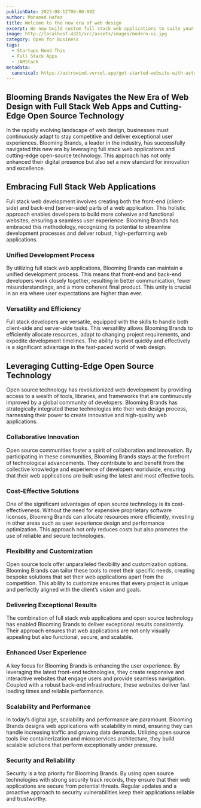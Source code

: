 ```yaml
---
publishDate: 2023-08-12T00:00:00Z
author: Mohamed Hafez
title: Welcome to the new era of web design
excerpt: We now build custom full stack web applications to suite your exact business needs. Utilizinig the power of Rest API's, CRUD and SQL backing.
image: http://localhost:4321/src/assets/images/modern-ui.jpg
category: Open for Business
tags:
  - Startups Need This
  - Full Stack Apps
  - JAMStack
metadata:
  canonical: https://astrowind.vercel.app/get-started-website-with-astro-tailwind-css
---
```


## Blooming Brands Navigates the New Era of Web Design with Full Stack Web Apps and Cutting-Edge Open Source Technology

In the rapidly evolving landscape of web design, businesses must continuously adapt to stay competitive and deliver exceptional user experiences. Blooming Brands, a leader in the industry, has successfully navigated this new era by leveraging full stack web applications and cutting-edge open-source technology. This approach has not only enhanced their digital presence but also set a new standard for innovation and excellence.

## Embracing Full Stack Web Applications

Full stack web development involves creating both the front-end (client-side) and back-end (server-side) parts of a web application. This holistic approach enables developers to build more cohesive and functional websites, ensuring a seamless user experience. Blooming Brands has embraced this methodology, recognizing its potential to streamline development processes and deliver robust, high-performing web applications.

### Unified Development Process

By utilizing full stack web applications, Blooming Brands can maintain a unified development process. This means that front-end and back-end developers work closely together, resulting in better communication, fewer misunderstandings, and a more coherent final product. This unity is crucial in an era where user expectations are higher than ever.

### Versatility and Efficiency

Full stack developers are versatile, equipped with the skills to handle both client-side and server-side tasks. This versatility allows Blooming Brands to efficiently allocate resources, adapt to changing project requirements, and expedite development timelines. The ability to pivot quickly and effectively is a significant advantage in the fast-paced world of web design.

## Leveraging Cutting-Edge Open Source Technology

Open source technology has revolutionized web development by providing access to a wealth of tools, libraries, and frameworks that are continuously improved by a global community of developers. Blooming Brands has strategically integrated these technologies into their web design process, harnessing their power to create innovative and high-quality web applications.

### Collaborative Innovation

Open source communities foster a spirit of collaboration and innovation. By participating in these communities, Blooming Brands stays at the forefront of technological advancements. They contribute to and benefit from the collective knowledge and experience of developers worldwide, ensuring that their web applications are built using the latest and most effective tools.

### Cost-Effective Solutions

One of the significant advantages of open source technology is its cost-effectiveness. Without the need for expensive proprietary software licenses, Blooming Brands can allocate resources more efficiently, investing in other areas such as user experience design and performance optimization. This approach not only reduces costs but also promotes the use of reliable and secure technologies.

### Flexibility and Customization

Open source tools offer unparalleled flexibility and customization options. Blooming Brands can tailor these tools to meet their specific needs, creating bespoke solutions that set their web applications apart from the competition. This ability to customize ensures that every project is unique and perfectly aligned with the client’s vision and goals.

### Delivering Exceptional Results

The combination of full stack web applications and open source technology has enabled Blooming Brands to deliver exceptional results consistently. Their approach ensures that web applications are not only visually appealing but also functional, secure, and scalable.

### Enhanced User Experience

A key focus for Blooming Brands is enhancing the user experience. By leveraging the latest front-end technologies, they create responsive and interactive websites that engage users and provide seamless navigation. Coupled with a robust back-end infrastructure, these websites deliver fast loading times and reliable performance.

### Scalability and Performance

In today’s digital age, scalability and performance are paramount. Blooming Brands designs web applications with scalability in mind, ensuring they can handle increasing traffic and growing data demands. Utilizing open source tools like containerization and microservices architecture, they build scalable solutions that perform exceptionally under pressure.

### Security and Reliability

Security is a top priority for Blooming Brands. By using open source technologies with strong security track records, they ensure that their web applications are secure from potential threats. Regular updates and a proactive approach to security vulnerabilities keep their applications reliable and trustworthy.
